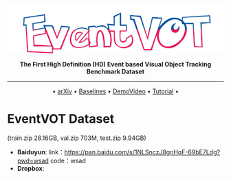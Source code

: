 <div align="center">

<img src="https://github.com/Event-AHU/EventVOT_Benchmark/blob/main/figures/EventVOT_white.png" width="600">
  
**The First High Definition (HD) Event based Visual Object Tracking Benchmark Dataset** 

------

<p align="center">
  • <a href="">arXiv</a> • 
  <a href="">Baselines</a> •
  <a href="">DemoVideo</a> • 
  <a href="">Tutorial</a> •
</p>

</div>






# EventVOT Dataset 
(train.zip 28.16GB, val.zip 703M, test.zip 9.94GB) 
* **Baiduyun**: link：https://pan.baidu.com/s/1NLSnczJ8gnHqF-69bE7Ldg?pwd=wsad code：wsad
* **Dropbox**: 




# 
